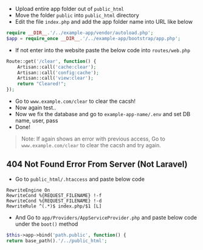 - Upload entire app folder out of `public_html`
- Move the folder `public` into `public_html` directory
- Edit the file `index.php` and add the app folder name into URL like below
```php
require __DIR__.'/../example-app/vendor/autoload.php';
$app = require_once __DIR__.'/../example-app/bootstrap/app.php';
```
- If not enter into the website paste the below code into `routes/web.php`
```php
Route::get('/clear', function() {
    Artisan::call('cache:clear');
    Artisan::call('config:cache');
    Artisan::call('view:clear');
    return "Cleared!";
});
```
- Go to `www.example.com/clear` to clear the cacsh!
- Now again test..
- Now we fix the database and go to `example-app-name/.env` and set DB name, user, pass
- Done!
> Note: If again shows an error with previous access, Go to `www.example.com/clear` to clear the cacsh and try again.

## 404 Not Found Error From Server (Not Laravel)
- Go to `public_html/.htaccess` and paste below code
```
RewriteEngine On
RewriteCond %{REQUEST_FILENAME} !-f
RewriteCond %{REQUEST_FILENAME} !-d
RewriteRule ^(.*)$ index.php/$1 [L]
```
- And Go to `app/Providers/AppServiceProvider.php` and paste below code under the `boot()` method
```PHP
$this->app->bind('path.public', function() {
return base_path().'/../public_html';
```
